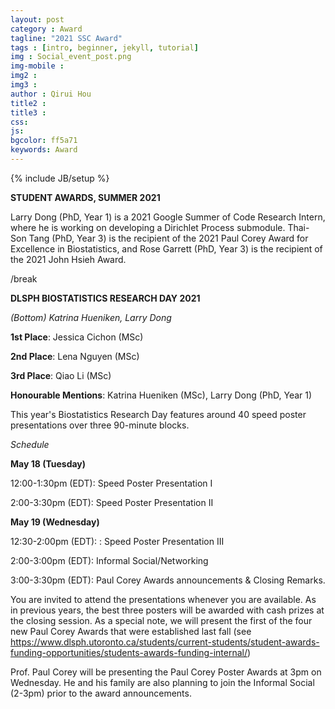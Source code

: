 ```yaml
---
layout: post
category : Award
tagline: "2021 SSC Award"
tags : [intro, beginner, jekyll, tutorial]
img : Social_event_post.png
img-mobile :
img2 : 
img3 :
author : Qirui Hou
title2 :
title3 :
css:
js:
bgcolor: ff5a71
keywords: Award
---
```


{% include JB/setup %}

**STUDENT AWARDS, SUMMER 2021**


Larry Dong (PhD, Year 1) is a 2021 Google Summer of Code Research Intern, where he is working on developing a Dirichlet Process submodule. Thai-Son Tang (PhD, Year 3) is the recipient of the 2021 Paul Corey Award for Excellence in Biostatistics, and Rose Garrett (PhD, Year 3) is the recipient of the 2021 John Hsieh Award.

/break

**DLSPH BIOSTATISTICS RESEARCH DAY 2021**


_(Bottom) Katrina Hueniken, Larry Dong_

**1st Place**: Jessica Cichon (MSc)

**2nd Place**: Lena Nguyen (MSc)

**3rd Place**: Qiao Li (MSc)

**Honourable Mentions**: Katrina Hueniken (MSc), Larry Dong (PhD, Year 1)

This year's Biostatistics Research Day features around 40 speed poster presentations over three 90-minute blocks.

_Schedule_

**May 18 (Tuesday)**

12:00-1:30pm (EDT): Speed Poster Presentation I

2:00-3:30pm (EDT): Speed Poster Presentation II

**May 19 (Wednesday)**

12:30-2:00pm (EDT): : Speed Poster Presentation III

2:00-3:00pm (EDT): Informal Social/Networking

3:00-3:30pm (EDT):  Paul Corey Awards announcements & Closing Remarks.

You are invited to attend the presentations whenever you are available. As in previous years, the best three posters will be awarded with cash prizes at the closing session. As a special note, we will present the first of the four new Paul Corey Awards that were established last fall (see https://www.dlsph.utoronto.ca/students/current-students/student-awards-funding-opportunities/students-awards-funding-internal/)

Prof. Paul Corey will be presenting the Paul Corey Poster Awards at 3pm on Wednesday. He and his family are also planning to join the Informal Social (2-3pm) prior to the award announcements.







